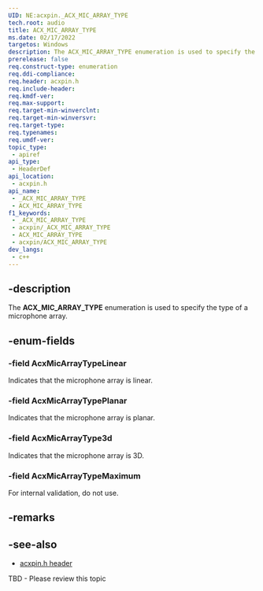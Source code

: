 ```yaml
---
UID: NE:acxpin._ACX_MIC_ARRAY_TYPE
tech.root: audio
title: ACX_MIC_ARRAY_TYPE
ms.date: 02/17/2022
targetos: Windows
description: The ACX_MIC_ARRAY_TYPE enumeration is used to specify the type of a microphone array.
prerelease: false
req.construct-type: enumeration
req.ddi-compliance: 
req.header: acxpin.h
req.include-header: 
req.kmdf-ver: 
req.max-support: 
req.target-min-winverclnt: 
req.target-min-winversvr: 
req.target-type: 
req.typenames: 
req.umdf-ver: 
topic_type:
 - apiref
api_type:
 - HeaderDef
api_location:
 - acxpin.h
api_name:
 - _ACX_MIC_ARRAY_TYPE
 - ACX_MIC_ARRAY_TYPE
f1_keywords:
 - _ACX_MIC_ARRAY_TYPE
 - acxpin/_ACX_MIC_ARRAY_TYPE
 - ACX_MIC_ARRAY_TYPE
 - acxpin/ACX_MIC_ARRAY_TYPE
dev_langs:
 - c++
---
```


## -description

The **ACX_MIC_ARRAY_TYPE** enumeration is used to specify the type of a microphone array.

## -enum-fields

### -field AcxMicArrayTypeLinear

Indicates that the microphone array is linear.

### -field AcxMicArrayTypePlanar

Indicates that the microphone array is planar.

### -field AcxMicArrayType3d

Indicates that the microphone array is 3D.

### -field AcxMicArrayTypeMaximum

For internal validation, do not use.

## -remarks

## -see-also

- [acxpin.h header](index.md)

TBD - Please review this topic
